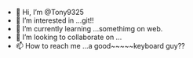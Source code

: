 - 👋 Hi, I’m @Tony9325
- 👀 I’m interested in ...git!!
- 🌱 I’m currently learning ...somethimg on web.
- 💞️ I’m looking to collaborate on ...
- 📫 How to reach me ...a good~~~~~keyboard guy??

<!---
Tony9325/Tony9325 is a ✨ special ✨ repository because its `README.md` (this file) appears on your GitHub profile.
You can click the Preview link to take a look at your changes.
--->
